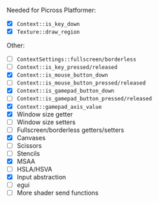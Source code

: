 Needed for Picross Platformer:

- [x] `Context::is_key_down`
- [x] `Texture::draw_region`

Other:

- [ ] `ContextSettings::fullscreen/borderless`
- [ ] `Context::is_key_pressed/released`
- [x] `Context::is_mouse_button_down`
- [ ] `Context::is_mouse_button_pressed/released`
- [x] `Context::is_gamepad_button_down`
- [ ] `Context::is_gamepad_button_pressed/released`
- [x] `Context::gamepad_axis_value`
- [x] Window size getter
- [ ] Window size setters
- [ ] Fullscreen/borderless getters/setters
- [x] Canvases
- [ ] Scissors
- [ ] Stencils
- [x] MSAA
- [ ] HSLA/HSVA
- [x] Input abstraction
- [ ] egui
- [ ] More shader send functions
